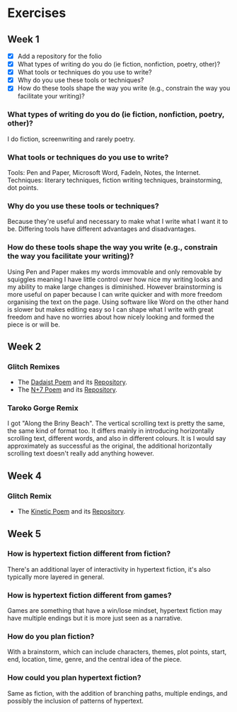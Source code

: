 # Exercises

## Week 1

- [x] Add a repository for the folio
- [x] What types of writing do you do (ie fiction, nonfiction, poetry, other)?
- [x] What tools or techniques do you use to write?
- [x] Why do you use these tools or techniques?
- [x] How do these tools shape the way you write (e.g., constrain the way you facilitate your writing)?

### What types of writing do you do (ie fiction, nonfiction, poetry, other)?
I do fiction, screenwriting and rarely poetry.

### What tools or techniques do you use to write?
Tools: Pen and Paper, Microsoft Word, FadeIn, Notes, the Internet. Techniques: literary techniques, fiction writing techniques, brainstorming, dot points.

### Why do you use these tools or techniques?
Because they're useful and necessary to make what I write what I want it to be. Differing tools have different advantages and disadvantages.

### How do these tools shape the way you write (e.g., constrain the way you facilitate your writing)?
Using Pen and Paper makes my words immovable and only removable by squiggles meaning I have little control over how nice my writing looks and my ability to make large changes is diminished. However brainstorming is more useful on paper because I can write quicker and with more freedom organising the text on the page. Using software like Word on the other hand is slower but makes editing easy so I can shape what I write with great freedom and have no worries about how nicely looking and formed the piece is or will be.

## Week 2

### Glitch Remixes
- The [Dadaist Poem](https://chill-motley-skate.glitch.me/) and its [Repository](https://github.com/Maverick616/to-make-a-dadaist-poem).
- The [N+7 Poem](https://fixed-dolomite-pyroraptor.glitch.me/) and its [Repository](https://github.com/Maverick616/n-plus-7).

### Taroko Gorge Remix
I got "Along the Briny Beach".
The vertical scrolling text is pretty the same, the same kind of format too. It differs mainly in introducing horizontally scrolling text, different words, and also in different colours.
It is I would say approximately as successful as the original, the additional horizontally scrolling text doesn't really add anything however.

## Week 4

### Glitch Remix
- The [Kinetic Poem](https://imaginary-ossified-alamosaurus.glitch.me/) and its [Repository](https://github.com/Maverick616/kinetic-poem-remix).

## Week 5

### How is hypertext fiction different from fiction?
There's an additional layer of interactivity in hypertext fiction, it's also typically more layered in general.

### How is hypertext fiction different from games?
Games are something that have a win/lose mindset, hypertext fiction may have multiple endings but it is more just seen as a narrative.

### How do you plan fiction?
With a brainstorm, which can include characters, themes, plot points, start, end, location, time, genre, and the central idea of the piece.

### How could you plan hypertext fiction?
Same as fiction, with the addition of branching paths, multiple endings, and possibly the inclusion of patterns of hypertext.
